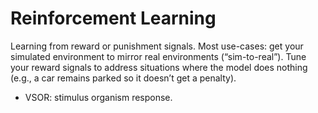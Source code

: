 # Reinforcement Learning
Learning from reward or punishment signals. Most use-cases: get your simulated environment to mirror real environments (“sim-to-real”). Tune your reward signals to address situations where the model does nothing (e.g., a car remains parked so it doesn’t get a penalty). 
* VSOR: stimulus organism response.  
